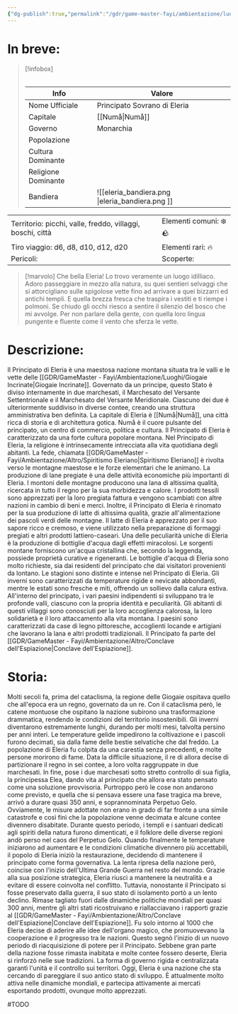 ```yaml
---
{"dg-publish":true,"permalink":"/gdr/game-master-fayi/ambientazione/luoghi/principato-eleria/","tags":["gdr"]}
---
```



# In breve:

>[!infobox]
>######
>| Info | Valore |
>|--- | ---|
>| Nome Ufficiale | Principato Sovrano di Eleria|
>| Capitale | [[Numå\|Numå]] |
>|Governo | Monarchia |
>| Popolazione | |
>| Cultura Dominante | |
>| Religione Dominante||
>| Bandiera | ![[eleria_bandiera.png \|eleria_bandiera.png ]] |


|                                                      |                                                         |
|:---------------------------------------------------- |:------------------------------------------------------- |
| Territorio: picchi, valle, freddo, villaggi, boschi, città| Elementi comuni: ❄️ 🪨 |
| Tiro viaggio: d6, d8, d10, d12, d20 | Elementi rari: 🔥    |
| Pericoli:                                            | Scoperte:                                               |

>[!marvolo]
>Che bella Eleria! 
>Lo trovo veramente un luogo idilliaco. Adoro passeggiare in mezzo alla natura, su quei sentieri selvaggi che si attorcigliano sulle spigolose vette fino ad arrivare a quei bizzarri ed antichi templi. E quella brezza fresca che traspira i vestiti e ti riempe i polmoni. Se chiudo gli occhi riesco a sentire il silenzio del bosco che mi avvolge. Per non parlare della gente, con quella loro lingua pungente e fluente come il vento che sferza le vette.

# Descrizione:
Il Principato di Eleria è una maestosa nazione montana situata tra le valli e le vette delle [[GDR/GameMaster - Fayi/Ambientazione/Luoghi/Giogaie Incrinate\|Giogaie Incrinate]]. Governato da un principe, questo Stato è diviso internamente in due marchesati, il Marchesato del Versante Settentrionale e il Marchesato del Versante Meridionale. Ciascuno dei due è ulteriormente suddiviso in diverse contee, creando una struttura amministrativa ben definita.
La capitale di Eleria è [[Numå\|Numå]], una città ricca di storia e di architettura gotica. Numå è il cuore pulsante del principato, un centro di commercio, politica e cultura.
Il Principato di Eleria è caratterizzato da una forte cultura popolare montana.
Nel Principato di Eleria, la religione è intrinsecamente intrecciata alla vita quotidiana degli abitanti. La fede, chiamata [[GDR/GameMaster - Fayi/Ambientazione/Altro/Spiritismo Eleriano\|Spiritismo Eleriano]] è rivolta verso le montagne maestose e le forze elementari che le animano.
La produzione di lane pregiate è una delle attività economiche più importanti di Eleria. I montoni delle montagne producono una lana di altissima qualità, ricercata in tutto il regno per la sua morbidezza e calore. I prodotti tessili sono apprezzati per la loro pregiata fattura e vengono scambiati con altre nazioni in cambio di beni e merci.
Inoltre, il Principato di Eleria è rinomato per la sua produzione di latte di altissima qualità, grazie all'alimentazione dei pascoli verdi delle montagne. Il latte di Eleria è apprezzato per il suo sapore ricco e cremoso, e viene utilizzato nella preparazione di formaggi pregiati e altri prodotti lattiero-caseari.
Una delle peculiarità uniche di Eleria è la produzione di bottiglie d'acqua dagli effetti miracolosi. Le sorgenti montane forniscono un'acqua cristallina che, secondo la leggenda, possiede proprietà curative e rigeneranti. Le bottiglie d'acqua di Eleria sono molto richieste, sia dai residenti del principato che dai visitatori provenienti da lontano.
Le stagioni sono distinte e intense nel Principato di Eleria. Gli inverni sono caratterizzati da temperature rigide e nevicate abbondanti, mentre le estati sono fresche e miti, offrendo un sollievo dalla calura estiva. 
All'interno del principato, i vari paesini indipendenti si sviluppano tra le profonde valli, ciascuno con la propria identità e peculiarità. Gli abitanti di questi villaggi sono conosciuti per la loro accoglienza calorosa, la loro solidarietà e il loro attaccamento alla vita montana. I paesini sono caratterizzati da case di legno pittoresche, accoglienti locande e artigiani che lavorano la lana e altri prodotti tradizionali.
Il Principato fa parte del [[GDR/GameMaster - Fayi/Ambientazione/Altro/Conclave dell'Espiazione\|Conclave dell'Espiazione]].

# Storia:
Molti secoli fa, prima del cataclisma, la regione delle Giogaie ospitava quello che all'epoca era un regno, governato da un re.
Con il cataclisma però, le catene montuose che ospitano la nazione subirono una trasformazione drammatica, rendendo le condizioni del territorio insostenibili. Gli inverni diventarono estremamente lunghi, durando per molti mesi, talvolta persino per anni interi. Le temperature gelide impedirono la coltivazione e i pascoli furono decimati, sia dalla fame delle bestie selvatiche che dal freddo. La popolazione di Eleria fu colpita da una carestia senza precedenti, e molte persone morirono di fame. Data la difficile situazione, il re di allora decise di partizionare il regno in sei contee, a loro volta raggruppate in due marchesati. In fine, pose i due marchesati sotto stretto controllo di sua figlia, la principessa Elea, dando vita al principato che allora era stato pensato come una soluzione provvisoria.
Purtroppo però le cose non andarono come previsto, e quella che si pensava essere una fase tragica ma breve, arrivò a durare quasi 350 anni, e soprannominata Perpetuo Gelo. Ovviamente, le misure adottate non erano in grado di far fronte a una simile catastrofe e così finì che la popolazione venne decimata e alcune contee divennero disabitate.
Durante questo periodo, i templi e i santuari dedicati agli spiriti della natura furono dimenticati, e il folklore delle diverse regioni andò perso nel caos del Perpetuo Gelo.
Quando finalmente le temperature iniziarono ad aumentare e le condizioni climatiche divennero più accettabili, il popolo di Eleria iniziò la restaurazione, decidendo di mantenere il principato come forma governativa. La lenta ripresa della nazione però, coincise con l'inizio dell'Ultima Grande Guerra nel resto del mondo. Grazie alla sua posizione strategica, Eleria riuscì a mantenere la neutralità e a evitare di essere coinvolta nel conflitto.
Tuttavia, nonostante il Principato si fosse preservato dalla guerra, il suo stato di isolamento portò a un lento declino. Rimase tagliato fuori dalle dinamiche politiche mondiali per quasi 300 anni, mentre gli altri stati ricostruivano e riallacciavano i rapporti grazie al [[GDR/GameMaster - Fayi/Ambientazione/Altro/Conclave dell'Espiazione\|Conclave dell'Espiazione]].
Fu solo intorno al 1000 che Eleria decise di aderire alle idee dell'organo magico, che promuovevano la cooperazione e il progresso tra le nazioni. Questo segnò l'inizio di un nuovo periodo di riacquisizione di potere per il Principato. Sebbene gran parte della nazione fosse rimasta inabitata e molte contee fossero deserte, Eleria si rinforzò nelle sue tradizioni. La forma di governo rigida e centralizzata garantì l'unità e il controllo sui territori.
Oggi, Eleria è una nazione che sta cercando di pareggiare il suo antico stato di sviluppo. È attualmente molto attiva nelle dinamiche mondiali, e partecipa attivamente ai mercati esportando prodotti, ovunque molto apprezzati.

#TODO

